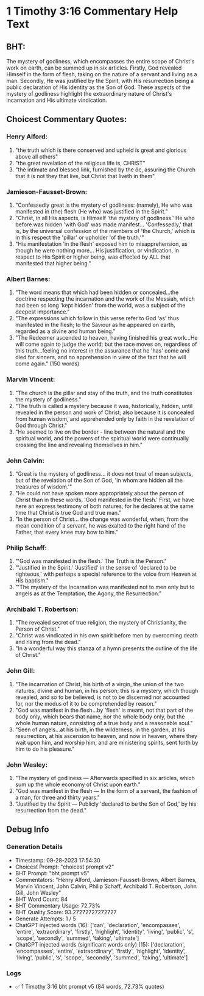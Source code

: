 # 1 Timothy 3:16 Commentary Help Text

## BHT:
The mystery of godliness, which encompasses the entire scope of Christ's work on earth, can be summed up in six articles. Firstly, God revealed Himself in the form of flesh, taking on the nature of a servant and living as a man. Secondly, He was justified by the Spirit, with His resurrection being a public declaration of His identity as the Son of God. These aspects of the mystery of godliness highlight the extraordinary nature of Christ's incarnation and His ultimate vindication.

## Choicest Commentary Quotes:
### Henry Alford:
1. "the truth which is there conserved and upheld is great and glorious above all others"
2. "the great revelation of the religious life is, CHRIST"
3. "the intimate and blessed link, furnished by the ὅς, assuring the Church that it is not they that live, but Christ that liveth in them"

### Jamieson-Fausset-Brown:
1. "Confessedly great is the mystery of godliness: (namely), He who was manifested in (the) flesh (He who) was justified in the Spirit." 
2. "Christ, in all His aspects, is Himself 'the mystery of godliness.' He who before was hidden 'with God' was made manifest... 'Confessedly,' that is, by the universal confession of the members of 'the Church,' which is in this respect the 'pillar' or upholder 'of the truth.'"
3. "His manifestation 'in the flesh' exposed him to misapprehension, as though he were nothing more... His justification, or vindication, in respect to His Spirit or higher being, was effected by ALL that manifested that higher being."

### Albert Barnes:
1. "The word means that which had been hidden or concealed...the doctrine respecting the incarnation and the work of the Messiah, which had been so long 'kept hidden' from the world, was a subject of the deepest importance." 
2. "The expressions which follow in this verse refer to God 'as' thus manifested in the flesh; to the Saviour as he appeared on earth, regarded as a divine and human being."
3. "The Redeemer ascended to heaven, having finished his great work...He will come again to judge the world; but the race moves on, regardless of this truth...feeling no interest in the assurance that he 'has' come and died for sinners, and no apprehension in view of the fact that he will come again." (150 words)

### Marvin Vincent:
1. "The church is the pillar and stay of the truth, and the truth constitutes the mystery of godliness."
2. "The truth is called a mystery because it was, historically, hidden, until revealed in the person and work of Christ; also because it is concealed from human wisdom, and apprehended only by faith in the revelation of God through Christ."
3. "He seemed to live on the border - line between the natural and the spiritual world, and the powers of the spiritual world were continually crossing the line and revealing themselves in him."

### John Calvin:
1. "Great is the mystery of godliness... it does not treat of mean subjects, but of the revelation of the Son of God, 'in whom are hidden all the treasures of wisdom.'" 
2. "He could not have spoken more appropriately about the person of Christ than in these words, 'God manifested in the flesh.' First, we have here an express testimony of both natures; for he declares at the same time that Christ is true God and true man."
3. "In the person of Christ... the change was wonderful, when, from the mean condition of a servant, he was exalted to the right hand of the Father, that every knee may bow to him."

### Philip Schaff:
1. "'God was manifested in the flesh.' The Truth is the Person."
2. "'Justified in the Spirit.' 'Justified' in the sense of 'declared to be righteous,' with perhaps a special reference to the voice from Heaven at His baptism."
3. "'The mystery of the Incarnation was manifested not to men only but to angels as at the Temptation, the Agony, the Resurrection."

### Archibald T. Robertson:
1. "The revealed secret of true religion, the mystery of Christianity, the Person of Christ."
2. "Christ was vindicated in his own spirit before men by overcoming death and rising from the dead."
3. "In a wonderful way this stanza of a hymn presents the outline of the life of Christ."

### John Gill:
1. "The incarnation of Christ, his birth of a virgin, the union of the two natures, divine and human, in his person; this is a mystery, which though revealed, and so to be believed, is not to be discerned nor accounted for, nor the modus of it to be comprehended by reason." 
2. "God was manifest in the flesh...by 'flesh' is meant, not that part of the body only, which bears that name, nor the whole body only, but the whole human nature, consisting of a true body and a reasonable soul."
3. "Seen of angels...at his birth, in the wilderness, in the garden, at his resurrection, at his ascension to heaven, and now in heaven, where they wait upon him, and worship him, and are ministering spirits, sent forth by him to do his pleasure."

### John Wesley:
1. "The mystery of godliness — Afterwards specified in six articles, which sum up the whole economy of Christ upon earth."
2. "God was manifest in the flesh — In the form of a servant, the fashion of a man, for three and thirty years."
3. "Justified by the Spirit — Publicly 'declared to be the Son of God,' by his resurrection from the dead."


## Debug Info
### Generation Details
- Timestamp: 09-28-2023 17:54:30
- Choicest Prompt: "choicest prompt v2"
- BHT Prompt: "bht prompt v5"
- Commentators: "Henry Alford, Jamieson-Fausset-Brown, Albert Barnes, Marvin Vincent, John Calvin, Philip Schaff, Archibald T. Robertson, John Gill, John Wesley"
- BHT Word Count: 84
- BHT Commentary Usage: 72.73%
- BHT Quality Score: 93.27272727272727
- Generate Attempts: 1 / 5
- ChatGPT injected words (16):
	['can', 'declaration', 'encompasses', 'entire', 'extraordinary', 'firstly', 'highlight', 'identity', 'living', 'public', 's', 'scope', 'secondly', 'summed', 'taking', 'ultimate']
- ChatGPT injected words (significant words only) (15):
	['declaration', 'encompasses', 'entire', 'extraordinary', 'firstly', 'highlight', 'identity', 'living', 'public', 's', 'scope', 'secondly', 'summed', 'taking', 'ultimate']

### Logs
- ✅ 1 Timothy 3:16 bht prompt v5 (84 words, 72.73% quotes)
